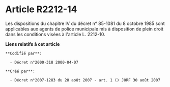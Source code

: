 # Article R2212-14

Les dispositions du chapitre IV du décret n° 85-1081 du 8 octobre 1985 sont applicables aux agents de police municipale mis à
disposition de plein droit dans les conditions visées à l'article L. 2212-10.

**Liens relatifs à cet article**

	**Codifié par**:

	  - Décret n°2000-318 2000-04-07

	**Créé par**:

	  - Décret n°2007-1283 du 28 août 2007 - art. 1 () JORF 30 août 2007
